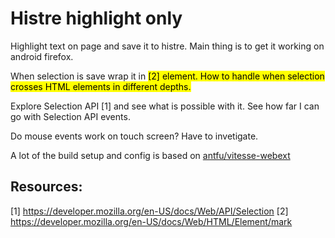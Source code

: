 # Histre highlight only
Highlight text on page and save it to histre. Main thing is to get it working on
android firefox.

When selection is save wrap it in <mark> [2] element. How to handle when selection
crosses HTML elements in different depths.

Explore Selection API [1] and see what is possible with it. See how
far I can go with Selection API events.

Do mouse events work on touch screen? Have to invetigate.

A lot of the build setup and config is based on [antfu/vitesse-webext](https://github.com/antfu/vitesse-webext/)

## Resources:
[1] https://developer.mozilla.org/en-US/docs/Web/API/Selection
[2] https://developer.mozilla.org/en-US/docs/Web/HTML/Element/mark

